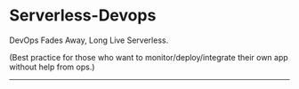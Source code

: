 # Serverless-Devops
DevOps Fades Away, Long Live Serverless.

(Best practice for those who want to monitor/deploy/integrate their own app without help from ops.)

---


